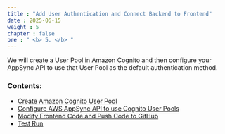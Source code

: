 ```yaml
---
title : "Add User Authentication and Connect Backend to Frontend"
date : 2025-06-15
weight : 5
chapter : false
pre : " <b> 5. </b> "
---
```

We will create a User Pool in Amazon Cognito and then configure your AppSync API to use that User Pool as the default authentication method.

### Contents:

- [Create Amazon Cognito User Pool](./5.1-CognitoUserPool/)
- [Configure AWS AppSync API to use Cognito User Pools](./5.2-AppSync_Use_CognitoUserPool/)
- [Modify Frontend Code and Push Code to GitHub](./5.3-Frontend/)
- [Test Run](./5.4-Test/)